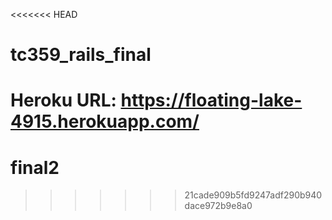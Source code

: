 <<<<<<< HEAD
# tc359_rails_final

Heroku URL: https://floating-lake-4915.herokuapp.com/
=======
# final2
>>>>>>> 21cade909b5fd9247adf290b940dace972b9e8a0
